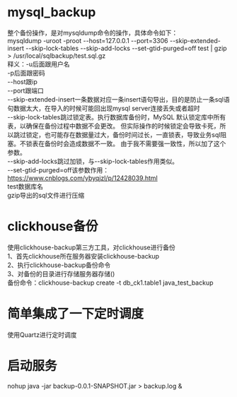 # mysql_backup
整个备份操作，是对mysqldump命令的操作，具体命令如下：  
mysqldump -uroot -proot --host=127.0.0.1 --port=3306 --skip-extended-insert --skip-lock-tables --skip-add-locks --set-gtid-purged=off test | gzip > /usr/local/sqlbackup/test.sql.gz  
释义：-u后面跟用户名  
-p后面跟密码  
--host跟ip  
--port跟端口  
--skip-extended-insert一条数据对应一条insert语句导出，目的是防止一条sql语句数据太大，在导入的时候可能回出现mysql server连接丢失或者超时  
--skip-lock-tables跳过锁定表。执行数据库备份时，MySQL 默认锁定库中所有表，以确保在备份过程中数据不会更改。
但实际操作的时候锁定会导致卡死，所以跳过锁定，也可能存在数据量过大，备份时间过长，一直锁表，导致业务sql阻塞。不锁表在备份时会造成数据不一致。
由于我不需要强一致性，所以加了这个参数。  
--skip-add-locks跳过加锁，与--skip-lock-tables作用类似。  
--set-gtid-purged=off该参数作用：https://www.cnblogs.com/ybyqjzl/p/12428039.html  
test数据库名  
gzip导出的sql文件进行压缩

# clickhouse备份
使用clickhouse-backup第三方工具，对clickhouse进行备份  
1、首先clickhouse所在服务器安装clickhouse-backup  
2、执行clickhouse-backup备份命令  
3、对备份的目录进行存储服务器存储()  
备份命令：clickhouse-backup create -t db_ck1.table1 java_test_backup

# 简单集成了一下定时调度
使用Quartz进行定时调度

# 启动服务  
nohup java -jar backup-0.0.1-SNAPSHOT.jar > backup.log &